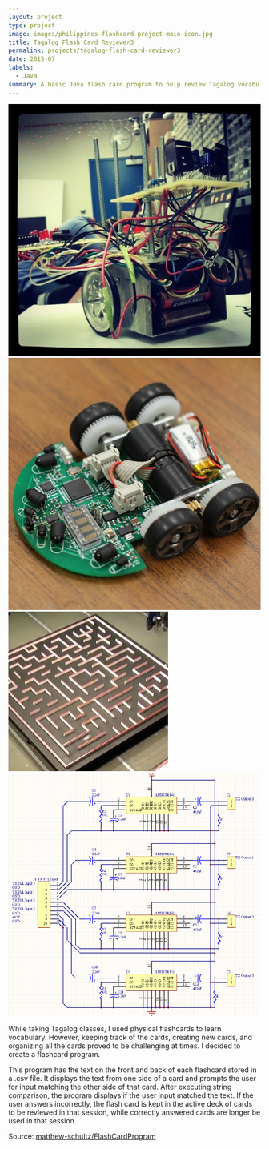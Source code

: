 ```yaml
---
layout: project
type: project
image: images/philippines-flashcard-project-main-icon.jpg
title: Tagalog Flash Card Reviewer3
permalink: projects/tagalog-flash-card-reviewer3
date: 2015-07
labels:
  - Java
summary: A basic Java flash card program to help review Tagalog vocabulary.
---
```


<div class="ui small rounded images">
  <img class="ui image" src="../images/micromouse-robot.png">
  <img class="ui image" src="../images/micromouse-robot-2.jpg">
  <img class="ui image" src="../images/micromouse.jpg">
  <img class="ui image" src="../images/micromouse-circuit.png">
</div>

While taking Tagalog classes, I used physical flashcards to learn vocabulary. However, keeping track of the cards, creating new cards, and organizing all the cards
proved to be challenging at times. I decided to create a flashcard program. 

This program has the text on the front and back of each flashcard stored in a .csv file. It displays the text from one side of a card and prompts the user for input matching the other 
side of that card. After executing string comparison, the program displays if the user input matched the text. If the user answers incorrectly, the flash card is kept in the active deck 
of cards to be reviewed in that session, while correctly answered cards are longer be used in that session.

Source: <a href="https://github.com/matthew-schultz/FlashCardProgram"><i class="large github icon"></i>matthew-schultz/FlashCardProgram</a>



